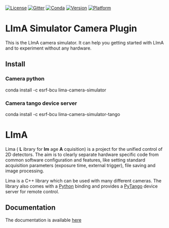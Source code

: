 [![License](https://img.shields.io/github/license/esrf-bliss/lima.svg?style=flat)](https://opensource.org/licenses/GPL-3.0)
[![Gitter](https://img.shields.io/gitter/room/esrf-bliss/lima.svg?style=flat)](https://gitter.im/esrf-bliss/LImA)
[![Conda](https://img.shields.io/conda/dn/esrf-bcu/lima-camera-simulator.svg?style=flat)](https://anaconda.org/esrf-bcu)
[![Version](https://img.shields.io/conda/vn/esrf-bcu/lima-camera-simulator.svg?style=flat)](https://anaconda.org/esrf-bcu)
[![Platform](https://img.shields.io/conda/pn/esrf-bcu/lima-camera-simulator.svg?style=flat)](https://anaconda.org/esrf-bcu)

# LImA Simulator Camera Plugin

This is the LImA camera simulator. It can help you getting started with LImA and to experiment without any hardware.

## Install

### Camera python

conda install -c esrf-bcu lima-camera-simulator

### Camera tango device server

conda install -c esrf-bcu lima-camera-simulator-tango

# LImA

Lima ( **L** ibrary for **Im** age **A** cquisition) is a project for the unified control of 2D detectors. The aim is to clearly separate hardware specific code from common software configuration and features, like setting standard acquisition parameters (exposure time, external trigger), file saving and image processing.

Lima is a C++ library which can be used with many different cameras. The library also comes with a [Python](http://python.org) binding and provides a [PyTango](http://pytango.readthedocs.io/en/stable/) device server for remote control.

## Documentation

The documentation is available [here](https://lima1.readthedocs.io/)

